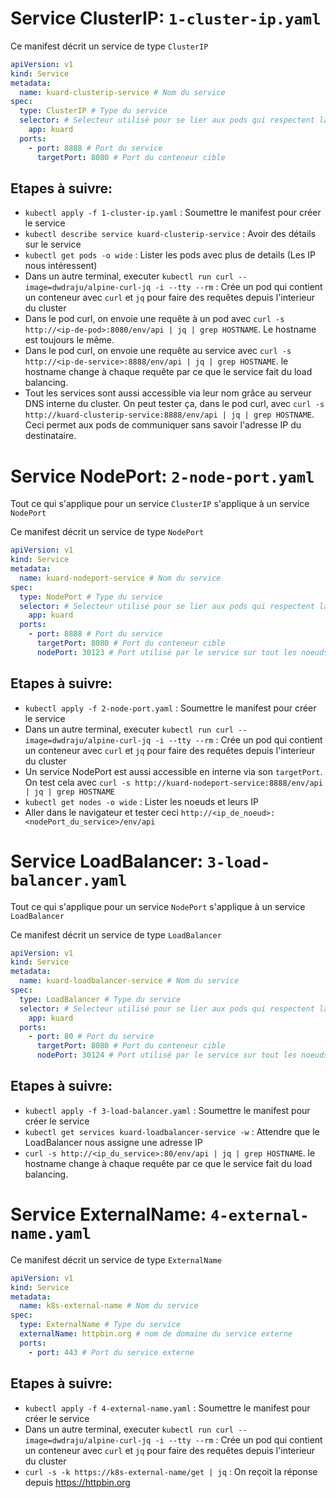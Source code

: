 # Service ClusterIP: `1-cluster-ip.yaml`

Ce manifest décrit un service de type `ClusterIP`

```yaml
apiVersion: v1
kind: Service
metadata:
  name: kuard-clusterip-service # Nom du service
spec:
  type: ClusterIP # Type du service
  selector: # Selecteur utilisé pour se lier aux pods qui respectent la condition
    app: kuard
  ports:
    - port: 8888 # Port du service
      targetPort: 8080 # Port du conteneur cible
```

## Etapes à suivre:

- `kubectl apply -f 1-cluster-ip.yaml` : Soumettre le manifest pour créer le service
- `kubectl describe service kuard-clusterip-service` : Avoir des détails sur le service
- `kubectl get pods -o wide` : Lister les pods avec plus de details (Les IP nous intéressent)
- Dans un autre terminal, executer `kubectl run curl --image=dwdraju/alpine-curl-jq -i --tty --rm` : Crée un pod qui contient un conteneur avec `curl` et `jq` pour faire des requêtes depuis l'interieur du cluster
- Dans le pod curl, on envoie une requête à un pod avec `curl -s http://<ip-de-pod>:8080/env/api | jq | grep HOSTNAME`. Le hostname est toujours le même.
- Dans le pod curl, on envoie une requête au service avec `curl -s http://<ip-de-service>:8888/env/api | jq | grep HOSTNAME`. le hostname change à chaque requête par ce que le service fait du load balancing.
- Tout les services sont aussi accessible via leur nom grâce au serveur DNS interne du cluster. On peut tester ça, dans le pod curl, avec `curl -s http://kuard-clusterip-service:8888/env/api | jq | grep HOSTNAME`. Ceci permet aux pods de communiquer sans savoir l'adresse IP du destinataire.

# Service NodePort: `2-node-port.yaml`

Tout ce qui s'applique pour un service `ClusterIP` s'applique à un service `NodePort`

Ce manifest décrit un service de type `NodePort`

```yaml
apiVersion: v1
kind: Service
metadata:
  name: kuard-nodeport-service # Nom du service
spec:
  type: NodePort # Type du service
  selector: # Selecteur utilisé pour se lier aux pods qui respectent la condition
    app: kuard
  ports:
    - port: 8888 # Port du service
      targetPort: 8080 # Port du conteneur cible
      nodePort: 30123 # Port utilisé par le service sur tout les noeuds
```

## Etapes à suivre:

- `kubectl apply -f 2-node-port.yaml` : Soumettre le manifest pour créer le service
- Dans un autre terminal, executer `kubectl run curl --image=dwdraju/alpine-curl-jq -i --tty --rm` : Crée un pod qui contient un conteneur avec `curl` et `jq` pour faire des requêtes depuis l'interieur du cluster
- Un service NodePort est aussi accessible en interne via son `targetPort`. On test cela avec `curl -s http://kuard-nodeport-service:8888/env/api | jq | grep HOSTNAME`
- `kubectl get nodes -o wide` : Lister les noeuds et leurs IP
- Aller dans le navigateur et tester ceci `http://<ip_de_noeud>:<nodePort_du_service>/env/api`

# Service LoadBalancer: `3-load-balancer.yaml`

Tout ce qui s'applique pour un service `NodePort` s'applique à un service `LoadBalancer`

Ce manifest décrit un service de type `LoadBalancer`

```yaml
apiVersion: v1
kind: Service
metadata:
  name: kuard-loadbalancer-service # Nom du service
spec:
  type: LoadBalancer # Type du service
  selector: # Selecteur utilisé pour se lier aux pods qui respectent la condition
    app: kuard
  ports:
    - port: 80 # Port du service
      targetPort: 8080 # Port du conteneur cible
      nodePort: 30124 # Port utilisé par le service sur tout les noeuds
```

## Etapes à suivre:

- `kubectl apply -f 3-load-balancer.yaml` : Soumettre le manifest pour créer le service
- `kubectl get services kuard-loadbalancer-service -w` : Attendre que le LoadBalancer nous assigne une adresse IP
- `curl -s http://<ip_du_service>:80/env/api | jq | grep HOSTNAME`. le hostname change à chaque requête par ce que le service fait du load balancing.

# Service ExternalName: `4-external-name.yaml`

Ce manifest décrit un service de type `ExternalName`

```yaml
apiVersion: v1
kind: Service
metadata:
  name: k8s-external-name # Nom du service
spec:
  type: ExternalName # Type du service
  externalName: httpbin.org # nom de domaine du service externe
  ports:
    - port: 443 # Port du service externe
```

## Etapes à suivre:

- `kubectl apply -f 4-external-name.yaml` : Soumettre le manifest pour créer le service
- Dans un autre terminal, executer `kubectl run curl --image=dwdraju/alpine-curl-jq -i --tty --rm` : Crée un pod qui contient un conteneur avec `curl` et `jq` pour faire des requêtes depuis l'interieur du cluster
- `curl -s -k https://k8s-external-name/get | jq` : On reçoit la réponse depuis https://httpbin.org
